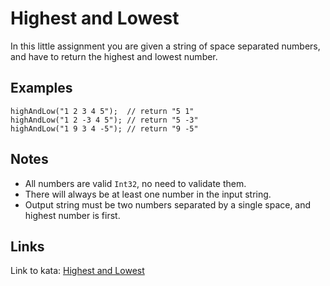 # Highest and Lowest

In this little assignment you are given a string of space separated numbers, and have to return the highest and lowest number.

## Examples

```
highAndLow("1 2 3 4 5");  // return "5 1"
highAndLow("1 2 -3 4 5"); // return "5 -3"
highAndLow("1 9 3 4 -5"); // return "9 -5"
```

## Notes
- All numbers are valid `Int32`, no need to validate them.
- There will always be at least one number in the input string.
- Output string must be two numbers separated by a single space, and highest number is first.

## Links

Link to kata: [Highest and Lowest](https://www.codewars.com/kata/554b4ac871d6813a03000035)
